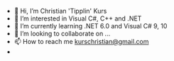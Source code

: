 - 👋 Hi, I’m Christian 'Tipplin' Kurs
- 👀 I’m interested in Visual C#, C++ and .NET
- 🌱 I’m currently learning .NET 6.0 and Visual C# 9, 10
- 💞️ I’m looking to collaborate on ...
- 📫 How to reach me kurschristian@gmail.com
- 
<!---
Tipplin/Tipplin is a ✨ special ✨ repository because its `README.md` (this file) appears on your GitHub profile.
You can click the Preview link to take a look at your changes.
--->
